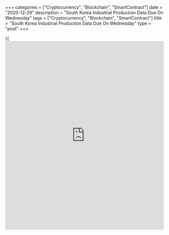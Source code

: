 +++
categories = ["Cryptocurrency", "Blockchain", "SmartContract"]
date = "2020-12-29"
description = "South Korea Industrial Production Data Due On Wednesday"
tags = ["Cryptocurrency", "Blockchain", "SmartContract"]
title = "South Korea Industrial Production Data Due On Wednesday"
type = "post"
+++

{{<iframe id="large-banner" src="https://www.bounty.group/#slide=22.0" width="100%" height="600" scrolling="no" style="border: 0px solid rgb(216, 221, 230); border-radius: 3px;">}}

South Korea will on Wednesday release November numbers for industrial
production and retail sales, highlighting a light day for Asia-Pacific
economic activity.

Industrial production is expected to add 0.8 percent on month and 1.0
percent on year after sinking 1.2 percent on month and 2.2 percent on
year in October. Retail sales were down 0.9 percent on month and 0.2
percent on year in October.

Thailand will see November results for retail sales, current account and
its coincident index. In October, sales were down 5.7 percent on year,
while the current account showed a surplus of $0.99 billion and the
coincident index had a score of 126.48.

For comments and feedback [contact](https://www.playgroundfx.com/contact/): editorial@rtt[news](https://www.letsplayfx.com/blog/forex-news-website/).com

[Economic News][1]

 **What parts of the world are seeing the best (and worst) economic
performances lately? Click[here][2] to check out our [Econ Scorecard][2]
and find out! See up-to-the-moment [ranking](https://www.playgroundfx.com/blog/crypto-exchange-ranking/)s for the best and worst
performers in [GDP][3], [unemployment rate][4], [inflation][2] and much
more.**

   1. www.rtt[news](https://www.letsplayfx.com/blog/forex-news-website/).com/Content/EconomicNews.aspx
   2. www.rtt[news](https://www.letsplayfx.com/blog/forex-news-website/).com/economic-scorecard/world-rank/CPI/highest-performance.aspx
   3. www.rtt[news](https://www.letsplayfx.com/blog/forex-news-website/).com/economic-scorecard/world-rank/GDP/highest-performance.aspx
   4. www.rtt[news](https://www.letsplayfx.com/blog/forex-news-website/).com/economic-scorecard/world-rank/unemployment-rate/lowest-performance.aspx